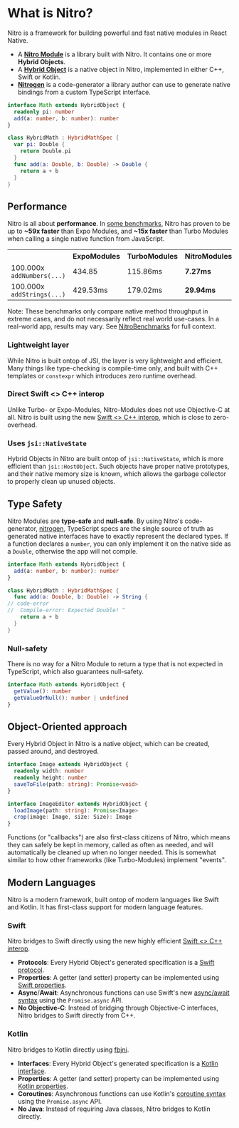 ---
---

# What is Nitro?

Nitro is a framework for building powerful and fast native modules in React Native.

- A [**Nitro Module**](nitro-modules) is a library built with Nitro. It contains one or more **Hybrid Objects**.
- A [**Hybrid Object**](hybrid-objects) is a native object in Nitro, implemented in either C++, Swift or Kotlin.
- [**Nitrogen**](nitrogen) is a code-generator a library author can use to generate native bindings from a custom TypeScript interface.

<div className="side-by-side-container">
<div className="side-by-side-block">

```ts title="Math.nitro.ts"
interface Math extends HybridObject {
  readonly pi: number
  add(a: number, b: number): number
}
```

</div>
<div className="side-by-side-block">

```swift title="HybridMath.swift"
class HybridMath : HybridMathSpec {
  var pi: Double {
    return Double.pi
  }
  func add(a: Double, b: Double) -> Double {
    return a + b
  }
}
```

</div>
</div>

## Performance

Nitro is all about **performance**. In [some benchmarks](https://github.com/mrousavy/NitroBenchmarks), Nitro has proven to be up to **~59x faster** than Expo Modules, and **~15x faster** than Turbo Modules when calling a single native function from JavaScript.

<table>
  <tr>
    <th></th>
    <th>ExpoModules</th>
    <th>TurboModules</th>
    <th>NitroModules</th>
  </tr>
  <tr>
    <td>100.000x <code>addNumbers(...)</code></td>
    <td>434.85</td>
    <td>115.86ms</td>
    <td><b>7.27ms</b></td>
  </tr>
  <tr>
    <td>100.000x <code>addStrings(...)</code></td>
    <td>429.53ms</td>
    <td>179.02ms</td>
    <td><b>29.94ms</b></td>
  </tr>
</table>

Note: These benchmarks only compare native method throughput in extreme cases, and do not necessarily reflect real world use-cases. In a real-world app, results may vary. See [NitroBenchmarks](https://github.com/mrousavy/NitroBenchmarks) for full context.

### Lightweight layer

While Nitro is built ontop of JSI, the layer is very lightweight and efficient.
Many things like type-checking is compile-time only, and built with C++ templates or `constexpr` which introduces zero runtime overhead.

### Direct Swift &lt;&gt; C++ interop

Unlike Turbo- or Expo-Modules, Nitro-Modules does not use Objective-C at all.
Nitro is built using the new [Swift &lt;&gt; C++ interop](https://www.swift.org/documentation/cxx-interop/), which is close to zero-overhead.

### Uses `jsi::NativeState`

Hybrid Objects in Nitro are built ontop of `jsi::NativeState`, which is more efficient than `jsi::HostObject`. Such objects have proper native prototypes, and their native memory size is known, which allows the garbage collector to properly clean up unused objects.

## Type Safety

Nitro Modules are **type-safe** and **null-safe**. By using Nitro's code-generator, [nitrogen](nitrogen), TypeScript specs are the single source of truth as generated native interfaces have to exactly represent the declared types.
If a function declares a `number`, you can only implement it on the native side as a `Double`, otherwise the app will not compile.

<div className="side-by-side-container">
<div className="side-by-side-block">

```ts title="Math.nitro.ts"
interface Math extends HybridObject {
  add(a: number, b: number): number
}
```

</div>
<div className="side-by-side-block">

```swift title="HybridMath.swift"
class HybridMath : HybridMathSpec {
  func add(a: Double, b: Double) -> String {
// code-error
//  Compile-error: Expected Double! ^
    return a + b
  }
}
```

</div>
</div>

### Null-safety

There is no way for a Nitro Module to return a type that is not expected in TypeScript, which also guarantees null-safety.

```ts
interface Math extends HybridObject {
  getValue(): number
  getValueOrNull(): number | undefined
}
```

## Object-Oriented approach

Every Hybrid Object in Nitro is a native object, which can be created, passed around, and destroyed.

```ts
interface Image extends HybridObject {
  readonly width: number
  readonly height: number
  saveToFile(path: string): Promise<void>
}

interface ImageEditor extends HybridObject {
  loadImage(path: string): Promise<Image>
  crop(image: Image, size: Size): Image
}
```

Functions (or "callbacks") are also first-class citizens of Nitro, which means they can safely be kept in memory, called as often as needed, and will automatically be cleaned up when no longer needed.
This is somewhat similar to how other frameworks (like Turbo-Modules) implement "events".

## Modern Languages

Nitro is a modern framework, built ontop of modern languages like Swift and Kotlin.
It has first-class support for modern language features.

### Swift

Nitro bridges to Swift directly using the new highly efficient [Swift &lt;&gt; C++ interop](https://www.swift.org/documentation/cxx-interop/).

* **Protocols**: Every Hybrid Object's generated specification is a [Swift protocol](https://docs.swift.org/swift-book/documentation/the-swift-programming-language/protocols/).
* **Properties**: A getter (and setter) property can be implemented using [Swift properties](https://docs.swift.org/swift-book/documentation/the-swift-programming-language/properties/).
* **Async**/**Await**: Asynchronous functions can use Swift's new [async/await syntax](https://docs.swift.org/swift-book/documentation/the-swift-programming-language/concurrency/) using the `Promise.async` API.
* **No Objective-C**: Instead of bridging through Objective-C interfaces, Nitro bridges to Swift directly from C++.

### Kotlin

Nitro bridges to Kotlin directly using [fbjni](https://github.com/facebookincubator/fbjni).

* **Interfaces**: Every Hybrid Object's generated specification is a [Kotlin interface](https://kotlinlang.org/docs/interfaces.html).
* **Properties**: A getter (and setter) property can be implemented using [Kotlin properties](https://kotlinlang.org/docs/properties.html).
* **Coroutines**: Asynchronous functions can use Kotlin's [coroutine syntax](https://kotlinlang.org/docs/coroutines-overview.html) using the `Promise.async` API.
* **No Java**: Instead of requiring Java classes, Nitro bridges to Kotlin directly.
